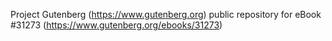 Project Gutenberg (https://www.gutenberg.org) public repository for eBook #31273 (https://www.gutenberg.org/ebooks/31273)
